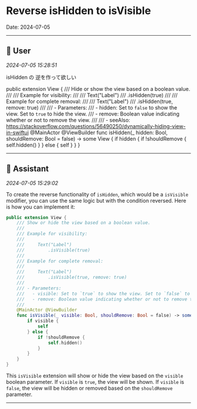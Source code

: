 # Reverse isHidden to isVisible

Date: 2024-07-05

---

## 👤 User
*2024-07-05 15:28:51*

isHidden の 逆を作って欲しい

public extension View {
    /// Hide or show the view based on a boolean value.
    ///
    /// Example for visibility:
    ///
    ///     Text("Label")
    ///         .isHidden(true)
    ///
    /// Example for complete removal:
    ///
    ///     Text("Label")
    ///         .isHidden(true, remove: true)
    ///
    /// - Parameters:
    ///   - hidden: Set to `false` to show the view. Set to `true` to hide the view.
    ///   - remove: Boolean value indicating whether or not to remove the view.
    ///
    /// - seeAlso: https://stackoverflow.com/questions/56490250/dynamically-hiding-view-in-swiftui
    @MainActor @ViewBuilder
    func isHidden(_ hidden: Bool, shouldRemove: Bool = false) -&gt; some View {
        if hidden {
            if !shouldRemove {
                self.hidden()
            }
        } else {
            self
        }
    }
}

---

## 🤖 Assistant
*2024-07-05 15:29:02*

To create the reverse functionality of `isHidden`, which would be a `isVisible` modifier, you can use the same logic but with the condition reversed. Here is how you can implement it:

```swift
public extension View {
    /// Show or hide the view based on a boolean value.
    ///
    /// Example for visibility:
    ///
    ///     Text("Label")
    ///         .isVisible(true)
    ///
    /// Example for complete removal:
    ///
    ///     Text("Label")
    ///         .isVisible(true, remove: true)
    ///
    /// - Parameters:
    ///   - visible: Set to `true` to show the view. Set to `false` to hide the view.
    ///   - remove: Boolean value indicating whether or not to remove the view.
    ///
    @MainActor @ViewBuilder
    func isVisible(_ visible: Bool, shouldRemove: Bool = false) -> some View {
        if visible {
            self
        } else {
            if !shouldRemove {
                self.hidden()
            }
        }
    }
}
```

This `isVisible` extension will show or hide the view based on the `visible` boolean parameter. If `visible` is `true`, the view will be shown. If `visible` is `false`, the view will be hidden or removed based on the `shouldRemove` parameter.

---
